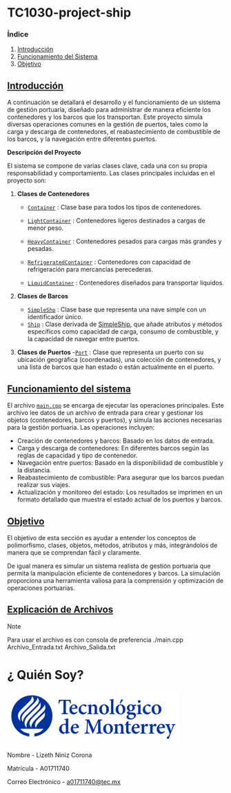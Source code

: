 # TC1030-project-ship

### Índice

1. [Introducción](#introducción)
2. [Funcionamiento del Sistema](#funcionamiento-del-sistema)
3. [Objetivo](#objetivo)

## [Introducción](#introducción)

A continuación se detallará el desarrollo y el funcionamiento de un sistema de gestión portuaria, diseñado para administrar de manera eficiente los contenedores y los barcos que los transportan. Este proyecto simula diversas operaciones comunes en la gestión de puertos, tales como la carga y descarga de contenedores, el reabastecimiento de combustible de los barcos, y la navegación entre diferentes puertos.

**Descripción del Proyecto**

El sistema se compone de varias clases clave, cada una con su propia responsabilidad y comportamiento. Las clases principales incluidas en el proyecto son:

1. **Clases de Contenedores**
    - [`Container`](https://github.com/liznnz/TC1030-project-ship/blob/main/container.h) : Clase base para todos los tipos de contenedores.
    - [`LightContainer`](https://github.com/liznnz/TC1030-project-ship/blob/main/light.h) : Contenedores ligeros destinados a cargas de menor peso.

    - [`HeavyContainer`](https://github.com/liznnz/TC1030-project-ship/blob/main/heavy.h) : Contenedores pesados para cargas más grandes y pesadas.
    - [`RefrigeratedContainer`](https://github.com/liznnz/TC1030-project-ship/blob/main/refrigerated.h) : Contenedores con capacidad de refrigeración para mercancías perecederas.

    - [`LiquidContainer`](https://github.com/liznnz/TC1030-project-ship/blob/main/liquid.h) : Contenedores diseñados para transportar líquidos.

2. **Clases de Barcos**
    - [`SimpleShp`](https://github.com/liznnz/TC1030-project-ship/blob/main/simpleship.h) : Clase base que representa una nave simple con un identificador único.
    - [`Ship`](https://github.com/liznnz/TC1030-project-ship/blob/main/ship.h) : Clase derivada de [SimpleShip](https://github.com/liznnz/TC1030-project-ship/blob/main/simpleship.h), que añade atributos y métodos específicos como capacidad de carga, consumo de combustible, y la capacidad de navegar entre puertos.

3. **Clases de Puertos**
    -[`Port`](https://github.com/liznnz/TC1030-project-ship/blob/main/port.h) : Clase que representa un puerto con su ubicación geográfica (coordenadas), una colección de contenedores, y una lista de barcos que han estado o están actualmente en el puerto.


## [Funcionamiento del sistema](#funcionamiento-del-sistema)

El archivo [`main.cpp`](https://github.com/liznnz/TC1030-project-ship/blob/main/main.cpp)  se encarga de ejecutar las operaciones principales. Este archivo lee datos de un archivo de entrada para crear y gestionar los objetos (contenedores, barcos y puertos), y simula las acciones necesarias para la gestión portuaria. Las operaciones incluyen:

- Creación de contenedores y barcos: Basado en los datos de entrada.
- Carga y descarga de contenedores: En diferentes barcos según las reglas de capacidad y tipo de contenedor.
- Navegación entre puertos: Basado en la disponibilidad de combustible y la distancia.
- Reabastecimiento de combustible: Para asegurar que los barcos puedan realizar sus viajes.
- Actualización y monitoreo del estado: Los resultados se imprimen en un formato detallado que muestra el estado actual de los puertos y barcos.

## [Objetivo](#objetivo)

El objetivo de esta sección es ayudar a entender los conceptos de polimorfismo, clases, objetos, métodos, atributos y más, integrándolos de manera que se comprendan fácil y claramente.

De igual manera es simular un sistema realista de gestión portuaria que permita la manipulación eficiente de contenedores y barcos. La simulación proporciona una herramienta valiosa para la comprensión y optimización de operaciones portuarias.

## [Explicación de Archivos](#explicación-de-archivos)

> [!NOTE]
> Para usar el archivo es con consola de preferencia ./main.cpp Archivo_Entrada.txt Archivo_Salida.txt

# ¿ Quién Soy?

![](images/logotecmty.png)


Nombre - Lizeth Niniz Corona

Matrícula - A01711740

Correo Electrónico - a01711740@tec.mx
